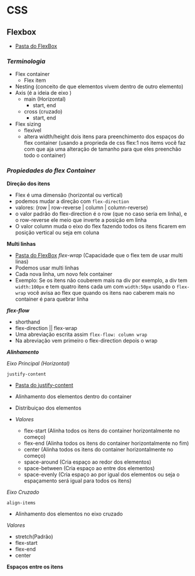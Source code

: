 # CSS

## Flexbox

- [Pasta do FlexBox](./FlexBox)

### ***Terminologia***
- Flex container
    - Flex item
- Nesting (conceito de que elementos vivem dentro de outro elemento)
- Axis (é a ideia de eixo )
    - main (Horizontal)
        - start, end
    - cross (cruzado)
        - start, end
- Flex sizing
    - flexível
    - altera width/height dois itens para preenchimento dos espaços do flex container (usando a proprieda de css flex:1 nos items você faz com que aja uma alteração de tamanho para que eles preenchão todo o container)

### ***Propiedades do flex Container***

**Direção dos itens**
- Flex é uma dimensão (horizontal ou vertical)
- podemos mudar a direção com `flex-direction`
- valores: (row | row-reverse | column | column-reverse)
- o valor padrão do flex-direction é o row (que no caso seria em linha), e o row-reverse ele meio que inverte a posição em linha 
- O valor column muda o eixo do flex fazendo todos os itens ficarem em posição vertical ou seja em coluna 

**Multi linhas** 
- [Pasta do FlexBox](./FlexBox/flex-wrap)
*flex-wrap* (Capacidade que o flex tem de usar multi linas)
- Podemos usar multi linhas 
- Cada nova linha, um novo felx container
- Exemplo: Se os itens não couberem mais na div por exemplo, a div tem `width:100px` e tem quatro itens cada um com `width:50px` usando o `flex-wrap` você avisa ao flex que quando os itens nao caberem mais no container é para quebrar linha

***flex-flow***
- shorthand
- flex-direction || flex-wrap
- Uma abreviação escrita assim `flex-flow: column wrap`
- Na abreviação vem primeiro o flex-direction depois o wrap

***Alinhamento***

*Eixo Principal (Horizontal)*

`justify-content`
- [Pasta do justify-content ](./FlexBox/justify-content)
 - Alinhamento dos elementos dentro do container 
 - Distribuiçao dos elementos

- *Valores*
    - flex-start (Alinha todos os itens do container horizontalmente no começo)
    - flex-end (Alinha todos os itens do container horizontalmente no fim)
    - center (Alinha todos os itens do container horizontalmente no começo)
    - space-around (Cria espaço ao redor dos elementos)
    - space-between (Cria espaço ao entre dos elementos)
    - space-evenly (Cria espaço ao por igual dos elementos ou seja o espaçamento será igual para todos os itens)

*Eixo Cruzado*

`align-items`
- Alinhamento dos elementos no eixo cruzado

*Valores*
- stretch(Padrão)
- flex-start 
- flex-end
- center


**Espaços entre os itens**
